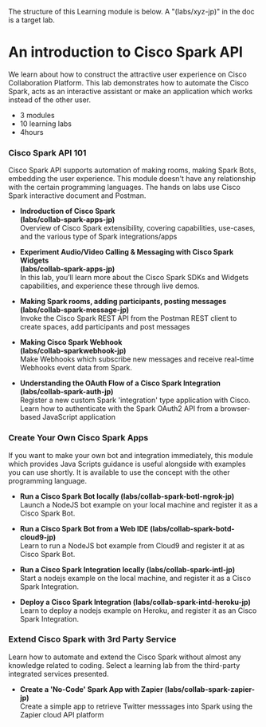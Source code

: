 The structure of this Learning module is below.
A "(labs/xyz-jp)" in the doc is a target lab.

# An introduction to Cisco Spark API

We learn about how to construct the attractive user experience on Cisco Collaboration Platform.
This lab demonstrates how to automate the Cisco Spark, acts as an interactive assistant or make an application which works instead of the other user.

  * 3 modules
  * 10 learning labs
  * 4hours

### Cisco Spark API 101

Cisco Spark API supports automation of making rooms, making Spark Bots, embedding the user experience. This module doesn't have any relationship with the certain programming languages.
The hands on labs use Cisco Spark interactive document and Postman.


  * **Indroduction of Cisco Spark  
    (labs/collab-spark-apps-jp)**  
    Overview of Cisco Spark extensibility, covering capabilities, use-cases, and the various type of Spark integrations/apps

  * **Experiment Audio/Video Calling & Messaging with Cisco Spark Widgets  
  (labs/collab-spark-apps-jp)**  
    In this lab, you’ll learn more about the Cisco Spark SDKs and Widgets capabilities, and experience these through live demos.

  * **Making Spark rooms, adding participants, posting messages
  (labs/collab-spark-message-jp)**  
    Invoke the Cisco Spark REST API from the Postman REST client to create spaces, add participants and post messages

  * **Making Cisco Spark Webhook  
  (labs/collab-sparkwebhook-jp)**  
    Make Webhooks which subscribe new messages and receive real-time Webhooks event data from Spark.

  * **Understanding the OAuth Flow of a Cisco Spark Integration  
  (labs/collab-spark-auth-jp)**  
    Register a new custom Spark 'integration' type application with Cisco. Learn how to authenticate with the Spark OAuth2 API from a browser-based JavaScript application

### Create Your Own Cisco Spark Apps

If you want to make your own bot and integration immediately, this module which provides Java Scripts guidance is useful alongside with examples you can use shortly. It is available to use the concept with the other programming language.

   * **Run a Cisco Spark Bot locally
   (labs/collab-spark-botl-ngrok-jp)**  
     Launch a NodeJS bot example on your local machine and register it as a Cisco Spark Bot.

   * **Run a Cisco Spark Bot from a Web IDE
   (labs/collab-spark-botd-cloud9-jp)**  
     Learn to run a NodeJS bot example from Cloud9 and register it at as Cisco Spark Bot.

   * **Run a Cisco Spark Integration locally
   (labs/collab-spark-intl-jp)**  
     Start a nodejs example on the local machine, and register it as a Cisco Spark Integration.

   * **Deploy a Cisco Spark Integration
   (labs/collab-spark-intd-heroku-jp)**  
     Learn to deploy a nodejs example on Heroku, and register it as an Cisco Spark Integration.

### Extend Cisco Spark with 3rd Party Service

Learn how to automate and extend the Cisco Spark without almost any knowledge related to coding. Select a learning lab from the third-party integrated services presented.


   * **Create a 'No-Code' Spark App with Zapier
   (labs/collab-spark-zapier-jp)**  
     Create a simple app to retrieve Twitter messsages into Spark using the Zapier cloud API platform
